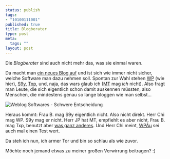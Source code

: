 ```yaml
--- 
status: publish
tags: 
- "10100111001"
published: true
title: Blogberater
type: post
meta: 
  tags: ""
layout: post
---
```

Die <em>Blogberater</em> sind auch nicht mehr das, was sie einmal waren.

Da macht man <a href="http://fredericiana.de/archives/2005/06/13/alles-fredericiana-oder-was/">ein neues Blog auf</a> und ist sich wie immer nicht sicher, welche Software man dazu nehmen soll. Spontan zur Wahl stehen <a href="http://www.wordpress.org">WP</a> (wie hier), <a href="http://www.s9y.org">S9y</a>, <a href="http://www.textpattern.com/">Txp</a>, und, naja, das wars glaub ich (<a href="http://www.movabletype.org/">MT</a> mag *ich* nicht). Also fragt man Leute, die sich eigentlich schon damit auskennen müssten, also Menschen, die mindestens genau so lange bloggen wie man selbst...

<img src='http://fredericiana.de/uploads/050617weblogmix.jpg' alt='Weblog Softwares - Schwere Entscheidung' class="centered" />

Heraus kommt: Frau B. mag S9y eigentlich nicht. Also nicht direkt. Herr Chi mag WP. S9y mag er nicht. Herr JP hat MT, empfiehlt es aber nicht. Frau B. mag Txp, benutzt aber <a href="http://www.dotclear.net/">was ganz anderes</a>. Und Herr Chi meint, <a href="http://mu.wordpress.org/">WPÂµ</a> sei auch mal einen Test wert.

Da steh ich nun, ich armer Tor und bin so schlau als wie zuvor.

Möchte noch jemand etwas zu meiner großen Verwirrung beitragen? :)
